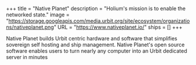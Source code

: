 +++
title = "Native Planet"
description = "Holium's mission is to enable the networked state."
image = "https://storage.googleapis.com/media.urbit.org/site/ecosystem/organizations/nativeplanet.png"
URL = "https://www.nativeplanet.io/"
ships = []
+++

Native Planet builds Urbit centric hardware and software that simplifies sovereign self hosting and ship management. Native Planet's open source software enables users to turn nearly any computer into an Urbit dedicated server in minutes
